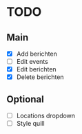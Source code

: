 # TODO

## Main
- [x] Add berichten
- [ ] Edit events
- [x] Edit berichten 
- [x] Delete berichten

## Optional
- [ ] Locations dropdown
- [ ] Style quill
